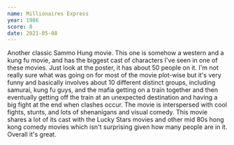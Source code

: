 ```yaml
---
name: Millionaires Express
year: 1986
score: 8
date: 2021-05-08
---
```

Another classic Sammo Hung movie. This one is somehow a western and a kung fu movie, and has the biggest cast of characters I've seen in one of these movies. Just look at the poster, it has about 50 people on it. I'm not really sure what was going on for most of the movie plot-wise but it's very funny and basically involves about 10 different distinct groups, including samurai, kung fu guys, and the mafia getting on a train together and then eventually getting off the train at an unexpected destination and having a big fight at the end when clashes occur. The movie is interspersed with cool fights, stunts, and lots of shenanigans and visual comedy. This movie shares a lot of its cast with the Lucky Stars movies and other mid 80s hong kong comedy movies which isn't surprising given how many people are in it. Overall it's great.
